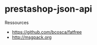 prestashop-json-api
===================


Ressources
* https://github.com/bcosca/fatfree
* http://msgpack.org